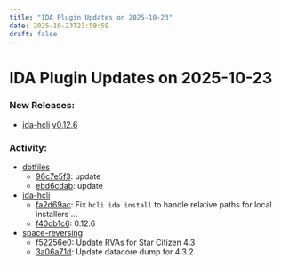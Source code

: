 ```yaml
---
title: "IDA Plugin Updates on 2025-10-23"
date: 2025-10-23T23:59:59
draft: false
---
```


# IDA Plugin Updates on 2025-10-23

### New Releases:
  - [ida-hcli](https://github.com/HexRaysSA/ida-hcli) [v0.12.6](https://github.com/HexRaysSA/ida-hcli/releases/tag/v0.12.6)

### Activity:
  - [dotfiles](https://github.com/RioKato/dotfiles)
    - [96c7e5f3](https://github.com/RioKato/dotfiles/commit/96c7e5f3e8dadc9dd71f3a5ba82cf7f29d8d63b6): update
    - [ebd6cdab](https://github.com/RioKato/dotfiles/commit/ebd6cdab5dc710e1014690be4c458c672a3ce0fa): update
  - [ida-hcli](https://github.com/HexRaysSA/ida-hcli)
    - [fa2d69ac](https://github.com/HexRaysSA/ida-hcli/commit/fa2d69aca524ab24e1d034e447ef3d87c50fb5a6): Fix `hcli ida install` to handle relative paths for local installers …
    - [f40db1c6](https://github.com/HexRaysSA/ida-hcli/commit/f40db1c623dbac6073b1a1c42b8504afc1a09bb9): 0.12.6
  - [space-reversing](https://github.com/19h/space-reversing)
    - [f52256e0](https://github.com/19h/space-reversing/commit/f52256e0698d38ba5801d05477eeaa45a5bd58a7): Update RVAs for Star Citizen 4.3
    - [3a06a71d](https://github.com/19h/space-reversing/commit/3a06a71dde609a1e967a0bf9322d50e56c9c7033): Update datacore dump for 4.3.2
